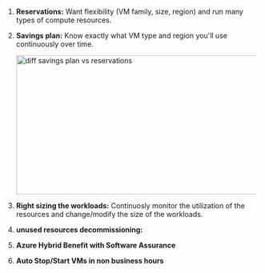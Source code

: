 1. **Reservations:** Want flexibility (VM family, size, region) and run many types of compute resources.
2. **Savings plan:** Know exactly what VM type and region you'll use continuously over time.
   
   <img width="806" height="278" alt="diff savings plan vs reservations" src="https://github.com/user-attachments/assets/e4ff0856-f4e5-4636-a78b-cb696c57fdef" />


3. **Right sizing the workloads:** Continuosly monitor the utilization of the resources and change/modify the size of the workloads.
4. **unused resources decommissioning:** 
5. **Azure Hybrid Benefit with Software Assurance**
6. **Auto Stop/Start VMs in non business hours**

